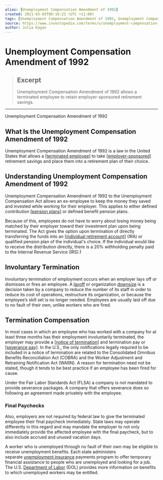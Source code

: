 ```yaml
---
alias: [Unemployment Compensation Amendment of 1992]
created: 2021-03-03T00:19:23 (UTC +11:00)
tags: [Unemployment Compensation Amendment of 1992, Unemployment Compensation Amendment of 1992]
source: https://www.investopedia.com/terms/u/unemployment-compensation-amendment-1992.asp
author: Julia Kagan
---
```


# Unemployment Compensation Amendment of 1992

> ## Excerpt
> Unemployment Compensation Amendment of 1992 allows a terminated employee to retain employer-sponsored retirement savings.

---

Unemployment Compensation Amendment of 1992
## What Is the Unemployment Compensation Amendment of 1992

Unemployment Compensation Amendment of 1992 is a law in the United States that allows a [[terminated employee]](https://www.investopedia.com/terms/t/termination-employment.asp) to take [[employer-sponsored]](https://www.investopedia.com/terms/e/employer_sponsored_plan.asp) retirement savings and place them into a retirement plan of their choice.

## Understanding Unemployment Compensation Amendment of 1992

Unemployment Compensation Amendment of 1992 to the Unemployment Compensation Act allows an ex-employee to keep the money they saved and invested while working for their employer. This applies to either defined contribution [[pension plans]](https://www.investopedia.com/terms/p/pensionplan.asp) or defined benefit pension plans.

Because of this, employees do not have to worry about losing money being matched by their employer toward their investment plan upon being terminated. The Act gives the option upon termination of directly transferring the funds into an [[individual retirement account]](https://www.investopedia.com/terms/i/ira.asp) (IRA) or qualified pension plan of the individual's choice. If the individual would like to receive the distribution directly, there is a 20% withholding penalty paid to the Internal Revenue Service (IRS).1

## Involuntary Termination

Involuntary termination of employment occurs when an employer lays off or dismisses or fires an employee. A [layoff](https://www.investopedia.com/terms/l/layoff.asp) or organization [downsize](https://www.investopedia.com/terms/d/downsize.asp) is a decision taken by a company to reduce the number of its staff in order to reduce its cost of operations, restructure its organization, or because the employee’s skill set is no longer needed. Employees are usually laid off due to no fault of their own, unlike workers who are fired.

## Termination Compensation

In most cases in which an employee who has worked with a company for at least three months has their employment involuntarily terminated, the employer may provide a [[notice of termination]](https://www.investopedia.com/terms/n/notice-of-termination.asp) and termination pay or [[severance pay]](https://www.investopedia.com/terms/s/severancepay.asp). In the U.S., the only notifications legally required to be included in a notice of termination are related to the Consolidated Omnibus Benefits Reconciliation Act (COBRA) and the Worker Adjustment and Retraining Notification Act (WARN). A reason for termination need not be stated, though it tends to be best practice if an employee has been fired for cause.

Under the Fair Labor Standards Act (FLSA) a company is not mandated to provide severance packages. A company that offers severance does so following an agreement made privately with the employee.

### Final Paychecks

Also, employers are not required by federal law to give the terminated employee their final paycheck immediately. State laws may operate differently in this regard and may mandate the employer to not only immediately provide the affected employee with the final paycheck, but to also include accrued and unused vacation days.

A worker who is unemployed through no fault of their own may be eligible to receive unemployment benefits. Each state administers separate [unemployment insurance](https://www.investopedia.com/terms/u/unemployment-insurance.asp) payments program to offer temporary financial assistance to people who are unemployed and looking for a job. The U.S. [Department of Labor](https://www.investopedia.com/terms/d/dol.asp) (DOL) provides more information on benefits to which unemployed workers may be entitled.
